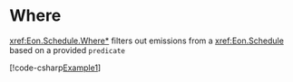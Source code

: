 ﻿# Where

<xref:Eon.Schedule.Where*> filters out emissions from a <xref:Eon.Schedule>
based on a provided `predicate`

[!code-csharp[Example1](../../../Eon.Tests/Examples/WhereTests.cs#Example1)]
